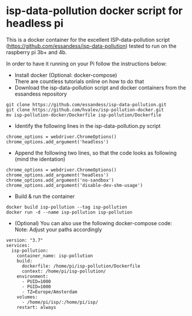 # isp-data-pollution docker script for headless pi
This is a docker container for the excellent ISP-data-pollution script (https://github.com/essandess/isp-data-pollution) tested to run on the raspberry pi 3b+ and 4b.

In order to have it running on your Pi follow the instructions below:
* Install docker (Optional: docker-compose) <br/>
There are countless tutorials online on how to do that
* Download the isp-data-pollution script and docker containers from the essandess repository
```
git clone https://github.com/essandess/isp-data-pollution.git
git clone https://github.com/hvalev/isp-pollution-docker.git
mv isp-pollution-docker/Dockerfile isp-pollution/Dockerfile
```
* Identify the following lines in the isp-data-pollution.py script
```
chrome_options = webdriver.ChromeOptions()
chrome_options.add_argument('headless')
```
* Append the following two lines, so that the code looks as following (mind the identation)    
```
chrome_options = webdriver.ChromeOptions()
chrome_options.add_argument('headless')
chrome_options.add_argument('no-sandbox')
chrome_options.add_argument('disable-dev-shm-usage')
```
* Build & run the container
```
docker build isp-pollution --tag isp-pollution
docker run -d --name isp-pollution isp-pollution 
```
* (Optional) You can also use the following docker-compose code:<br/>
Note: Adjust your paths accordingly
```
version: "3.7"
services:
  isp-pollution:
    container_name: isp-pollution
    build:
      dockerfile: /home/pi/isp-pollution/Dockerfile
      context: /home/pi/isp-pollution/
    environment:
      - PUID=1000
      - PGID=1000
      - TZ=Europe/Amsterdam
    volumes:
      - /home/pi/isp/:/home/pi/isp/
    restart: always
```
